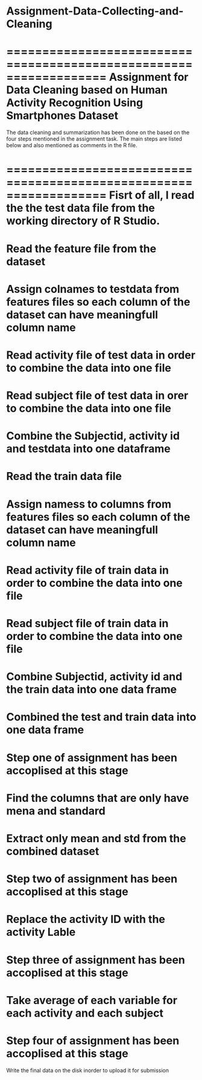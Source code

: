 # Assignment-Data-Collecting-and-Cleaning

==================================================================
Assignment for Data Cleaning based on Human Activity Recognition Using Smartphones Dataset
==================================================================

The data cleaning and summarization has been done on the based on the four steps mentioned in the assignment task. The main steps are listed below and also mentioned as comments in the R file.

==================================================================
Fisrt of all, I read the the test data file from the working directory of R Studio.
==================================================================
Read the feature file from the dataset
==================================================================
Assign colnames to testdata from features files so each column of the dataset can have meaningfull column name
==================================================================
Read activity file of test data in order to combine the data into one file
==================================================================
Read subject file of test data in orer to combine the data into one file
==================================================================
Combine the Subjectid, activity id and testdata into one dataframe 
==================================================================
Read the train data file
==================================================================
Assign namess to columns from features files so each column of the dataset can have meaningfull column name
==================================================================
Read activity file of train data in order to combine the data into one file
==================================================================
Read subject file of train data in order to combine the data into one file
==================================================================
Combine Subjectid, activity id and the train data into one data frame
==================================================================
Combined the test and train data into one data frame
==================================================================
Step one of assignment has been accoplised at this stage
==================================================================
Find the columns that are only have mena and standard
==================================================================
Extract only mean and std from the combined dataset
==================================================================
Step two of assignment has been accoplised at this stage
==================================================================
Replace the activity ID with the activity Lable
==================================================================
Step three of assignment has been accoplised at this stage
==================================================================
Take average of each variable for each activity and each subject
==================================================================
Step four of assignment has been accoplised at this stage
==================================================================
Write the final data on the disk inorder to upload it for submission
